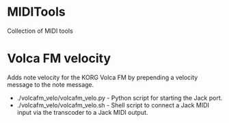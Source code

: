 # MIDITools
Collection of MIDI tools

# Volca FM velocity
Adds note velocity for the KORG Volca FM by prepending a velocity message to the note message.

* ./volcafm_velo/volcafm_velo.py - Python script for starting the Jack port.
* ./volcafm_velo/volcafm_velo.sh - Shell script to connect a Jack MIDI input via the transcoder to a Jack MIDI output.

